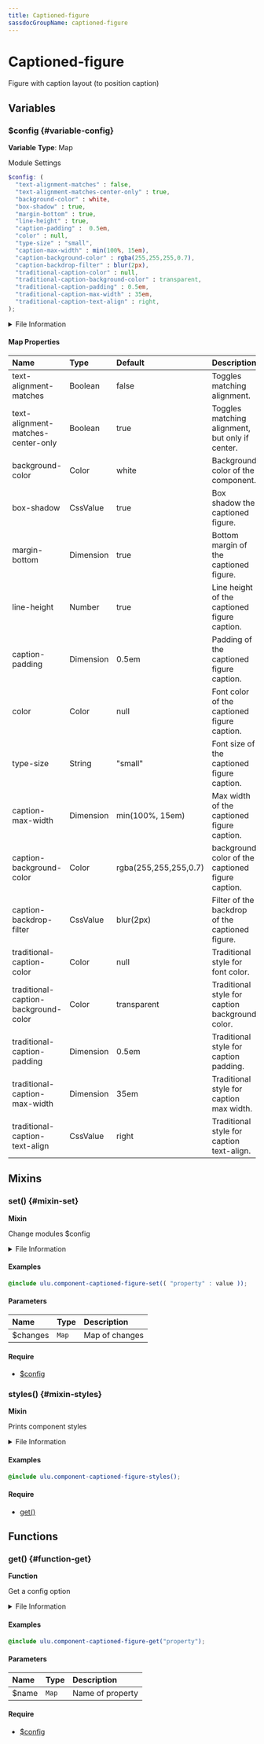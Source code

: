 ```yaml
---
title: Captioned-figure
sassdocGroupName: captioned-figure
---
```



# Captioned-figure

<div class="type-large">

Figure with caption layout (to position caption)

</div>



## Variables




<div class="sassdoc-item-header">

###  $config {#variable-config}

  <div class="sassdoc-item-header__labels">
    <span class="tag tag--primary"><strong>Variable</strong></span> <span class="tag"><strong>Type</strong>: Map</span>
  </div>

</div>

  

Module Settings
    
    

``` scss
$config: (
  "text-alignment-matches" : false,
  "text-alignment-matches-center-only" : true,
  "background-color" : white,
  "box-shadow" : true,
  "margin-bottom" : true,
  "line-height" : true,
  "caption-padding" :  0.5em,
  "color" : null,
  "type-size" : "small",
  "caption-max-width" : min(100%, 15em),
  "caption-background-color" : rgba(255,255,255,0.7),
  "caption-backdrop-filter" : blur(2px),
  "traditional-caption-color" : null,
  "traditional-caption-background-color" : transparent,
  "traditional-caption-padding" : 0.5em,
  "traditional-caption-max-width" : 35em,
  "traditional-caption-text-align" : right,
);
```
  


<details>
  <summary>File Information</summary>
  
- **File:** _captioned-figure.scss
- **Group:** captioned-figure
- **Type:** variable
- **Lines (comments):** 31-49
- **Lines (code):** 51-69

</details>

    

#### Map Properties


|Name|Type|Default|Description|
|:--|:--|:--|:--|
|text-alignment-matches|Boolean|false|Toggles matching alignment.|
|text-alignment-matches-center-only|Boolean|true|Toggles matching alignment, but only if center.|
|background-color|Color|white|Background color of the component.|
|box-shadow|CssValue|true|Box shadow the captioned figure.|
|margin-bottom|Dimension|true|Bottom margin of the captioned figure.|
|line-height|Number|true|Line height of the captioned figure caption.|
|caption-padding|Dimension|0.5em|Padding of the captioned figure caption.|
|color|Color|null|Font color of the captioned figure caption.|
|type-size|String|"small"|Font size of the captioned figure caption.|
|caption-max-width|Dimension|min(100%, 15em)|Max width of the captioned figure caption.|
|caption-background-color|Color|rgba(255,255,255,0.7)|background color of the captioned figure caption.|
|caption-backdrop-filter|CssValue|blur(2px)|Filter of the backdrop of the captioned figure.|
|traditional-caption-color|Color|null|Traditional style for font color.|
|traditional-caption-background-color|Color|transparent|Traditional style for caption background color.|
|traditional-caption-padding|Dimension|0.5em|Traditional style for caption padding.|
|traditional-caption-max-width|Dimension|35em|Traditional style for caption max width.|
|traditional-caption-text-align|CssValue|right|Traditional style for caption text-align.|

    
  

## Mixins




<div class="sassdoc-item-header">

###  set() {#mixin-set}

  <div class="sassdoc-item-header__labels">
    <span class="tag tag--primary"><strong>Mixin</strong></span>
  </div>

</div>

  

Change modules $config
    
    


<details>
  <summary>File Information</summary>
  
- **File:** _captioned-figure.scss
- **Group:** captioned-figure
- **Type:** mixin
- **Lines (comments):** 71-74
- **Lines (code):** 76-78

</details>

    

#### Examples

      


``` scss
@include ulu.component-captioned-figure-set(( "property" : value ));
```
  



      

#### Parameters


|Name|Type|Description|
|:--|:--|:--|
|$changes|`Map`|Map of changes|

    

#### Require

- [$config](/sass/components/accordion/#variable-config)
  


<div class="sassdoc-item-header">

###  styles() {#mixin-styles}

  <div class="sassdoc-item-header__labels">
    <span class="tag tag--primary"><strong>Mixin</strong></span>
  </div>

</div>

  

Prints component styles
    
    


<details>
  <summary>File Information</summary>
  
- **File:** _captioned-figure.scss
- **Group:** captioned-figure
- **Type:** mixin
- **Lines (comments):** 90-92
- **Lines (code):** 94-190

</details>

    

#### Examples

      


``` scss
@include ulu.component-captioned-figure-styles();
```
  



      

#### Require

- [get()](/sass/components/accordion/#function-get)
  
  

## Functions




<div class="sassdoc-item-header">

###  get() {#function-get}

  <div class="sassdoc-item-header__labels">
    <span class="tag tag--primary"><strong>Function</strong></span>
  </div>

</div>

  

Get a config option
    
    


<details>
  <summary>File Information</summary>
  
- **File:** _captioned-figure.scss
- **Group:** captioned-figure
- **Type:** function
- **Lines (comments):** 80-83
- **Lines (code):** 85-88

</details>

    

#### Examples

      


``` scss
@include ulu.component-captioned-figure-get("property");
```
  



      

#### Parameters


|Name|Type|Description|
|:--|:--|:--|
|$name|`Map`|Name of property|

    

#### Require

- [$config](/sass/components/accordion/#variable-config)
  
  
  